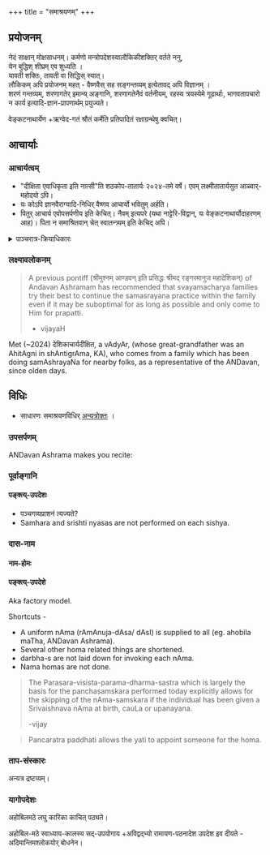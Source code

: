 +++
title = "समाश्रयणम्"
+++
## प्रयोजनम्
नेदं साक्षान् मोक्षसाधनम्। 
कर्मणो मन्त्रोपदेशस्यालौकिकीशक्तिर् वर्तते ननु,  
येन बुद्धिश् शीघ्रम् एव शुध्यति ।  
यावती शक्तिः, तावती वा सिद्धिस् स्यात्।  
लौकिकम् अपि प्रयोजनम् महत् - वैष्णवैस् सह सङ्गन्तव्यम् इत्येतावद् अपि विज्ञानम् ।  
शरणं गन्तव्यम्, शरणागतेर् इमान्य् अङ्गानि, शरणागतेनैवं वर्तनीयम्, रहस्य त्रयस्येमे गूढार्थाः, भागवतापचारो न कार्य इत्यादि-ज्ञान-प्रापणार्थम् प्रयुज्यते।  

वेङ्कटनाथार्येण +ऋग्वेद-गतं श्रौतं कर्मेति प्रतिपादितं रक्षाग्रन्थेषु क्वचित्। 

## आचार्याः
### आचार्यत्वम्
- "दीक्षिता एवाधिकृता इति नात्सी"ति शठकोप-तातार्यः २०२४-तमे वर्षे। एवम् लक्ष्मीतातार्यसुत आळ्वार्-महोदयो ऽपि। 
- यः कोऽपि ज्ञानवैराग्यादि-निधिर् वैष्णव आचार्यो भवितुम् अर्हति।
- पितुर् आचार्य एवोपसर्पणीय इति केचित्। नैवम् इत्यपरे (यथा नाट्टेरि-विद्वान्, यः वेङ्कटनाथार्योदाहरणम् आह)। पिता न समाश्रितवान् चेत् स्वातन्त्र्यम् इति केचिद् अपि।


<details><summary>पाञ्चरात्र-क्रियाधिकारः</summary>

> That rule regarding the 5 gotras belonging to kanva shakha of sukla yajur Veda is mentioned in jayakhya. And it is abt adhikara to touch moola vigraha in temple. Ramanuja, tatarya etc don't claim such rights in temples governed by jayakhya (eg. kAnchi varadarAja).
>
> There are other samhitas where any brahmana who has underwent pancaratra diksha is allowed certain rights.. and iirc sattvata allows any brahmana with diksha to become acharya. So madhva and Sri vaishnava acharyas use this rule.
>
> -ravilochanaH
</details>


### लक्ष्यावलोकनम्
> A previous pontiff (श्रीमुश्नम् आण्डवन् इति प्रसिद्धः श्रीमद् रङ्गरमानुज महादेशिकन्) of Andavan Ashramam has recommended that svayamacharya families try their best to continue the samasrayana practice within the family even if it may be suboptimal for as long as possible and only come to Him for prapatti.
>
> - vijayaH

Met (\~2024) देशिकाचार्यदीक्षित, a vAdyAr, (whose great-grandfather was an AhitAgni in shAntigrAma, KA), who comes from a family which has been doing samAshrayaNa for nearby folks, as a representative of the ANDavan, since olden days.

## विधिः
- साधारणः समाश्रयणविधिर् [अन्यत्रोक्तः](../prayogamAlA/panchasmskArAdi/) । 


### उपसर्पणम्
ANDavan Ashrama makes you recite:

<div class="js_include" url="/purANam_vaiShNavam/mahAbhAratam/06-bhIShma-parva/03-bhagavad-gItA-parva/saMskRtam/vishvAsa-prastutiH/02_sAnkhya-yogaH_sarva-/07_kArpaNyadoShopaha.md"  newLevelForH1="5" includeTitle="false"> </div>  

### पूर्वाङ्गानि
#### पङ्क्त्य्-उपदेशः
- पञ्चगव्यप्राशनं त्यज्यते?
- Samhara and srishti nyasas are not performed on each sishya.

### दास-नाम
#### नाम-होमः

#### पङ्क्त्य्-उपदेशे
Aka factory model.

Shortcuts -

- A uniform nAma (rAmAnuja-dAsa/ dAsI) is supplied to all (eg. ahobila maTha, ANDavan Ashrama).
- Several other homa related things are shortened.
- darbha-s are not laid down for invoking each nAma.
- Nama homas are not done.

> The Parasara-visista-parama-dharma-sastra which is largely the basis for the panchasamskara performed today explicitly allows for the skipping of the nAma-samskara if the individual has been given a Srivaishnava nAma at birth, cauLa or upanayana.
>
> -vijay


> Pancaratra paddhati allows the yati to appoint someone for the homa.


### ताप-संस्कारः
अन्यत्र द्रष्टव्यम्। 

### यागोपदेशः
अहोबिलमठे लघु कारिका काचित् पठ्यते। 

अहोबिल-मठे स्वाध्याय-कालस्य सद्-उपयोगाय +अविद्वद्भ्यो रामायण-पठनादेश उपदेश इव दीयते - अदिमान्तिमश्लोकयोर् बोधनेन।  
